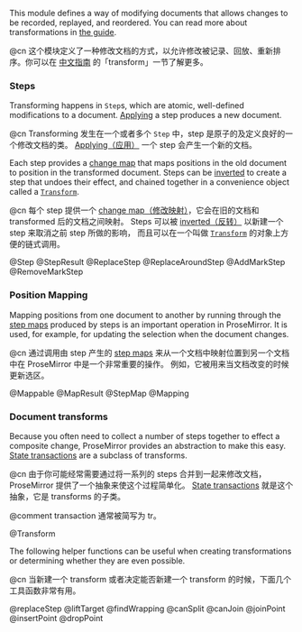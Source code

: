 This module defines a way of modifying documents that allows changes
to be recorded, replayed, and reordered. You can read more about
transformations in [the guide](/docs/guide/#transform).

@cn 这个模块定义了一种修改文档的方式，以允许修改被记录、回放、重新排序。你可以在
[中文指南](https://www.xheldon.com/prosemirror-guide-chinese.html) 的「transform」一节了解更多。

### Steps

Transforming happens in `Step`s, which are atomic, well-defined
modifications to a document. [Applying](#transform.Step.apply) a step
produces a new document.

@cn Transforming 发生在一个或者多个 `Step` 中，step 是原子的及定义良好的一个修改文档的类。
[Applying（应用）](#transform.Step.apply) 一个 step 会产生一个新的文档。

Each step provides a [change map](#transform.StepMap) that maps
positions in the old document to position in the transformed document.
Steps can be [inverted](#transform.Step.invert) to create a step that
undoes their effect, and chained together in a convenience object
called a [`Transform`](#transform.Transform).

@cn 每个 step 提供一个 [change map（修改映射）](#transform.StepMap)，它会在旧的文档和 transformed
后的文档之间映射。 Steps 可以被 [inverted（反转）](#transform.Step.invert) 以新建一个 step 来取消之前 step 所做的影响，
而且可以在一个叫做 [`Transform`](#transform.Transform) 的对象上方便的链式调用。

@Step
@StepResult
@ReplaceStep
@ReplaceAroundStep
@AddMarkStep
@RemoveMarkStep

### Position Mapping

Mapping positions from one document to another by running through the
[step maps](#transform.StepMap) produced by steps is an important
operation in ProseMirror. It is used, for example, for updating the
selection when the document changes.

@cn 通过调用由 step 产生的 [step maps](#transform.StepMap) 来从一个文档中映射位置到另一个文档中在 ProseMirror 中是一个非常重要的操作。
例如，它被用来当文档改变的时候更新选区。

@Mappable
@MapResult
@StepMap
@Mapping

### Document transforms

Because you often need to collect a number of steps together to effect
a composite change, ProseMirror provides an abstraction to make this
easy. [State transactions](#state.Transaction) are a subclass of
transforms.

@cn 由于你可能经常需要通过将一系列的 steps 合并到一起来修改文档，ProseMirror 提供了一个抽象来使这个过程简单化。
[State transactions](#state.Transaction) 就是这个抽象，它是 transforms 的子类。

@comment transaction 通常被简写为 tr。

@Transform

The following helper functions can be useful when creating
transformations or determining whether they are even possible.

@cn 当新建一个 transform 或者决定能否新建一个 transform 的时候，下面几个工具函数非常有用。

@replaceStep
@liftTarget
@findWrapping
@canSplit
@canJoin
@joinPoint
@insertPoint
@dropPoint
